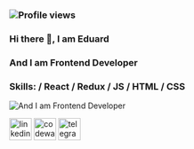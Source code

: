 ### ![Profile views](https://gpvc.arturio.dev/Eduard-Mychka)   
### Hi there 👋, I am Eduard   
### And I am Frontend Developer    
### Skills: / **React** / Redux / JS / HTML / CSS
![And I am Frontend Developer](https://cdnp0.stackassets.com/7e7eaf47f0d339759eb81defba0895a977d73875/store/3d2bca94e6bc7a8edf3379decf4a65219a8acd04690fb34998da84af40b3/sale_19347_primary_image_wide.jpg)

[<img src='https://cdn.jsdelivr.net/npm/simple-icons@3.0.1/icons/linkedin.svg' alt='linkedin' height='40'>](https://www.linkedin.com/in/https://www.linkedin.com/in/eduard-mychka-3055851a4//)
[<img src='https://cdn.jsdelivr.net/npm/simple-icons@3.0.1/icons/codewars.svg' alt='codewars' height='40'>](https://www.codewars.com/users/Eduard-Mychka)
[<img src='https://cdn.jsdelivr.net/npm/simple-icons@3.0.1/icons/telegram.svg' alt='telegram' height='40'>](https://t.me/edkowich)
